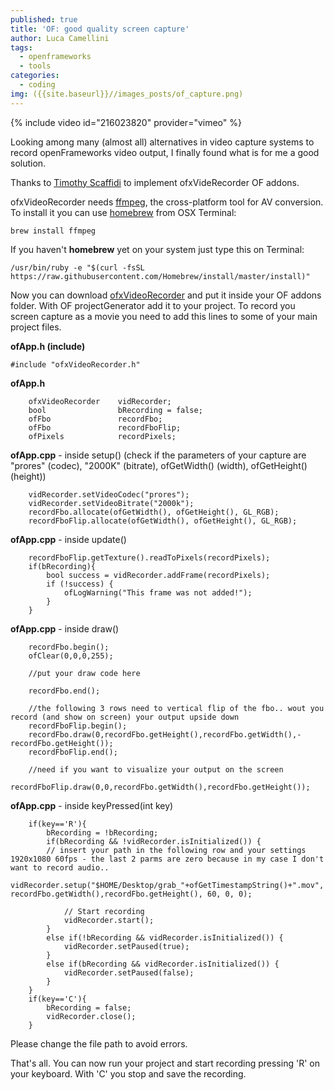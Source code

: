 ```yaml
---
published: true
title: 'OF: good quality screen capture'
author: Luca Camellini
tags:
  - openframeworks
  - tools
categories:
  - coding
img: ({{site.baseurl}}//images_posts/of_capture.png)
---
```

{% include video id="216023820" provider="vimeo" %}

Looking among many (almost all) alternatives in video capture systems to record openFrameworks video output, I finally found what is for me a good solution.

Thanks to [Timothy Scaffidi](https://github.com/timscaffidi) to implement ofxVideRecorder OF addons.

ofxVideoRecorder needs [ffmpeg](http://ffmpeg.org), the cross-platform tool for AV conversion. To install it you can use [homebrew](https://brew.sh) from OSX Terminal:

```
brew install ffmpeg
```

If you haven't **homebrew** yet on your system just type this on Terminal:

```
/usr/bin/ruby -e "$(curl -fsSL https://raw.githubusercontent.com/Homebrew/install/master/install)"
```

Now you can download [ofxVideoRecorder](https://github.com/timscaffidi/ofxVideoRecorder) and put it inside your OF addons folder. With OF projectGenerator add it to your project.
To record you screen capture as a movie you need to add this lines to some of your main project files.

**ofApp.h (include)**
```
#include "ofxVideoRecorder.h"
```

**ofApp.h**
```
    ofxVideoRecorder    vidRecorder;
    bool 				bRecording = false;
    ofFbo 				recordFbo;
    ofFbo 				recordFboFlip;
    ofPixels 			recordPixels;
```


**ofApp.cpp** - inside setup()  (check if the parameters of your capture are "prores" (codec), "2000K" (bitrate), ofGetWidth() (width), ofGetHeight() (height))
```
    vidRecorder.setVideoCodec("prores");
    vidRecorder.setVideoBitrate("2000k");
    recordFbo.allocate(ofGetWidth(), ofGetHeight(), GL_RGB);
    recordFboFlip.allocate(ofGetWidth(), ofGetHeight(), GL_RGB);
```


**ofApp.cpp** - inside update()
```
    recordFboFlip.getTexture().readToPixels(recordPixels);
    if(bRecording){
        bool success = vidRecorder.addFrame(recordPixels);
        if (!success) {
            ofLogWarning("This frame was not added!");
        }
    }
```


**ofApp.cpp** - inside draw()
```
    recordFbo.begin();
    ofClear(0,0,0,255);

	//put your draw code here
    
    recordFbo.end();
    
    //the following 3 rows need to vertical flip of the fbo.. wout you record (and show on screen) your output upside down
    recordFboFlip.begin();
    recordFbo.draw(0,recordFbo.getHeight(),recordFbo.getWidth(),-recordFbo.getHeight());
    recordFboFlip.end();
    
    //need if you want to visualize your output on the screen
    recordFboFlip.draw(0,0,recordFbo.getWidth(),recordFbo.getHeight());
```


**ofApp.cpp** - inside keyPressed(int key)
```
	if(key=='R'){
        bRecording = !bRecording;
        if(bRecording && !vidRecorder.isInitialized()) {
        // insert your path in the following row and your settings 1920x1080 60fps - the last 2 parms are zero because in my case I don't want to record audio..
 vidRecorder.setup("$HOME/Desktop/grab_"+ofGetTimestampString()+".mov", recordFbo.getWidth(),recordFbo.getHeight(), 60, 0, 0);
                       
            // Start recording
            vidRecorder.start();
        }
        else if(!bRecording && vidRecorder.isInitialized()) {
            vidRecorder.setPaused(true);
        }
        else if(bRecording && vidRecorder.isInitialized()) {
            vidRecorder.setPaused(false);
        }
    }
    if(key=='C'){
        bRecording = false;
        vidRecorder.close();
    }
```

Please change the file path to avoid errors.

That's all. You can now run your project and start recording pressing 'R' on your keyboard. With 'C' you stop and save the recording.
